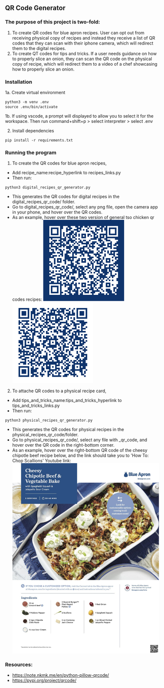 ## QR Code Generator
### The purpose of this project is two-fold:
1. To create QR codes for blue apron recipes. User can opt out from receiving physical copy of recipes and instead they receive a list of QR codes that they can scan with their iphone camera, which will redirect them to the digital recipes. 
2. To create QT codes for tips and tricks. If a user needs guidance on how to properly slice an onion, they can scan the QR code on the physical copy of recipe, which will redirect them to a video of a chef showcasing how to properly slice an onion. 

### Installation
1a. Create virtual environment
```
python3 -m venv .env
source .env/bin/activate
```
1b. If using vscode, a prompt will displayed to allow you to select it for the workspace. Then run command+shift+p > select interpreter > select .env

2. Install dependencies
```
pip install -r requirements.txt
```

### Running the program
1. To create the QR codes for blue apron recipes, 
- Add recipe_name:recipe_hyperlink to recipes_links.py
- Then run:
```
python3 digital_recipes_qr_generator.py
```
- This generates the QR codes for digital recipes in the digital_recipes_qr_code/ folder. 
- Go to digital_recipes_qr_code/, select any png file, open the camera app in your phone, and hover over the QR codes. 
- As an example, hover over these two version of general tso chicken qr codes recipes:
![alt text](digital_recipes_qr_code/general_tso_chicken_qr_code_inverted.png)
![alt text](digital_recipes_qr_code/general_tso_chicken_qr_code.png)

2. To attache QR codes to a physical recipe card,
- Add tips_and_tricks_name:tips_and_tricks_hyperlink to tips_and_tricks_links.py
- Then run:
```
python3 physical_recipes_qr_generator.py
```
- This generates the QR codes for physical recipes in the physical_recipes_qr_code/folder.
- Go to physical_recipes_qr_code/, select any file with _qr_code, and hover over the QR code in the right-bottom corner.
- As an example, hover over the right-bottom QR code of the cheesy chipotle beef recipe below, and the link should take you to 'How To: Chop Scallions' Youtube link:
![alt text](physical_recipes_qr_code/cheesy_chipotle_beef_qr_code.jpg)


### Resources:
- https://note.nkmk.me/en/python-pillow-qrcode/
- https://pypi.org/project/qrcode/